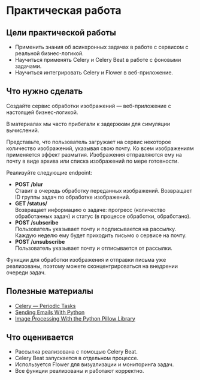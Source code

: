 # Практическая работа
## Цели практической работы
- Применить знания об асинхронных задачах в работе с сервисом с реальной бизнес-логикой.
- Научиться применять Celery и Celery Beat в работе с фоновыми задачами.
- Научиться интегрировать Celery и Flower в веб-приложение.

## Что нужно сделать
Создайте сервис обработки изображений — веб-приложение с настоящей бизнес-логикой. 

В материалах мы часто прибегали к задержкам для симуляции вычислений. 

Представьте, что пользователь загружает на сервис некоторое количество изображений, указывая свою почту. Ко всем изображениям применяется эффект размытия. Изображения отправляются ему на почту в виде архива или списка изображений по мере готовности.

Реализуйте следующие endpoint:

- **POST /blur** <br>
Ставит в очередь обработку переданных изображений. Возвращает ID группы задач по обработке изображений.
- **GET /status/<id>**<br>
Возвращает информацию о задаче: прогресс (количество обработанных задач) и статус (в процессе обработки, обработано).
- **POST /subscribe**<br>
Пользователь указывает почту и подписывается на рассылку. Каждую неделю ему будет приходить письмо о сервисе на почту.
- **POST /unsubscribe**<br>
Пользователь указывает почту и отписывается от рассылки.

Функции для обработки изображения и отправки письма уже реализованы, поэтому можете сконцентрироваться на внедрении очереди задач.

## Полезные материалы
- [Celery — Periodic Tasks](https://docs.celeryq.dev/en/stable/userguide/periodic-tasks.html)
- [Sending Emails With Python](https://realpython.com/python-send-email/)
- [Image Processing With the Python Pillow Library](https://realpython.com/image-processing-with-the-python-pillow-library/)

## Что оценивается
- Рассылка реализована с помощью Celery Beat.
- Celery Beat запускается в отдельном процессе.
- Используется Flower для визуализации и мониторинга задач.
- Все функции реализованы и работают корректно.

